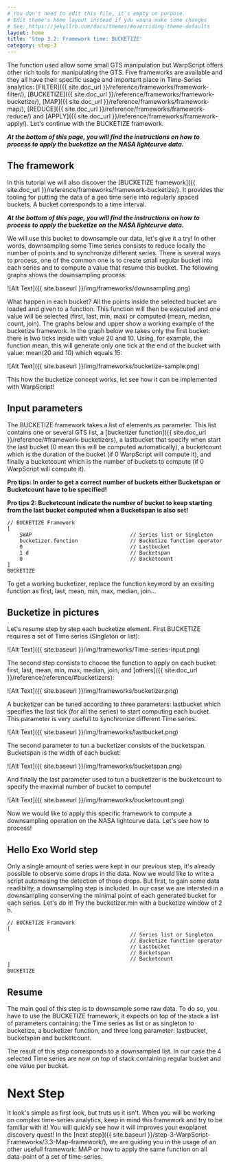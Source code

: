 ```yaml
---
# You don't need to edit this file, it's empty on purpose.
# Edit theme's home layout instead if you wanna make some changes
# See: https://jekyllrb.com/docs/themes/#overriding-theme-defaults
layout: home
title: 'Step 3.2: Framework time: BUCKETIZE'
category: step-3
---
```


The function used allow some small GTS manipulation but WarpScript offers other rich tools for manipulating the GTS. Five frameworks are available and they all have their specific usage and important place in Time-Series analytics: [FILTER]({{ site.doc_url }}/reference/frameworks/framework-filter/), [BUCKETIZE]({{ site.doc_url }}/reference/frameworks/framework-bucketize/), [MAP]({{ site.doc_url }}/reference/frameworks/framework-map/), [REDUCE]({{ site.doc_url }}/reference/frameworks/framework-reduce/) and [APPLY]({{ site.doc_url }}/reference/frameworks/framework-apply/). Let's continue with the BUCKETIZE framework.

***At the bottom of this page, you will find the instructions on how to process to apply the bucketize on the NASA lightcurve data.***

## The framework

In this tutorial we will also discover the [BUCKETIZE framework]({{ site.doc_url }}/reference/frameworks/framework-bucketize/). It provides the tooling for putting the data of a geo time serie into regularly spaced buckets. A bucket corresponds to a time interval.

***At the bottom of this page, you will find the instructions on how to process to apply the bucketize on the NASA lightcurve data.***

We will use this bucket to downsample our data, let's give it a try! In other words, downsampling some Time series consists to reduce locally the number of points and to synchronize different series. There is several ways to process, one of the common one is to create small regular bucket into each series and to compute a value that resume this bucket. The following graphs shows the downsampling process:

![Alt Text]({{ site.baseurl }}/img/frameworks/downsampling.png) 

What happen in each bucket? All the points inside the selected bucket are loaded and given to a function. This function will then be executed and one value will be selected (first, last, min, max) or computed (mean, median, count, join). The graphs below and upper show a working example of the bucketize framework. In the graph below we takes only the first bucket: there is two ticks inside with value 20 and 10. Using, for example, the function mean, this will generate only one tick at the end of the bucket with value: mean(20 and 10) which equals 15: 

![Alt Text]({{ site.baseurl }}/img/frameworks/bucketize-sample.png)

This how the bucketize concept works, let see how it can be implemented with WarpScript!

## Input parameters

The BUCKETIZE framework takes a list of elements as parameter. This list contains one or several GTS list, a [bucketizer function]({{ site.doc_url }}/reference/#framework-bucketizers), a lastbucket that specify when start the last bucket (0 mean this will be computed automatically), a bucketcount which is the duration of the bucket (if 0 WarpScript will compute it), and finally a bucketcount which is the number of buckets to compute (if 0 WarpScript will compute it).

**Pro tips: In order to get a correct number of buckets either Bucketspan or Bucketcount have to be specified!**

**Pro tips 2: Bucketcount indicate the number of bucket to keep starting from the last bucket computed when a Bucketspan is also set!**


```
// BUCKETIZE Framework
[
    SWAP                                // Series list or Singleton
    bucketizer.function                 // Bucketize function operator
    0                                   // Lastbucket
    1 d                                 // Bucketspan
    0                                   // Bucketcount
]
BUCKETIZE

```

To get a working bucketizer, replace the function keyword by an exisiting function as first, last, mean, min, max, median, join...

## Bucketize in pictures

Let's resume step by step each bucketize element. First BUCKETIZE requires a set of Time series (Singleton or list):

![Alt Text]({{ site.baseurl }}/img/frameworks/Time-series-input.png)

The second step consists to choose the function to apply on each bucket: first, last, mean, min, max, median, join, and [others]({{ site.doc_url }}/reference/reference/#bucketizers):

![Alt Text]({{ site.baseurl }}/img/frameworks/bucketizer.png)

A bucketizer can be tuned according to three parameters: lastbucket which specifies the last tick (for all the series) to start computing each bucket. This parameter is very usefull to synchronize different Time series.

![Alt Text]({{ site.baseurl }}/img/frameworks/lastbucket.png)

The second parameter to tun a bucketizer consists of the bucketspan. Bucketspan is the width of each bucket:

![Alt Text]({{ site.baseurl }}/img/frameworks/bucketspan.png)

And finally the last parameter used to tun a bucketizer is the bucketcount to specify the maximal number of bucket to compute!

![Alt Text]({{ site.baseurl }}/img/frameworks/bucketcount.png)

Now we would like to apply this specific framework to compute a downsampling operation on the NASA lightcurve data. Let's see how to process!

## Hello Exo World step

Only a single amount of series were kept in our previous step, it's already possible to observe some drops in the data. Now we would like to write a script automasing the detection of those drops. But first, to gain some data readibilty, a downsampling step is included. In our case we are intersted in a downsampling conserving the minimal point of each generated bucket for each series.
Let's do it! Try the bucketizer.min with a bucketize window of 2 h.

```
// BUCKETIZE Framework
[
                                        // Series list or Singleton
                                        // Bucketize function operator
                                        // Lastbucket
                                        // Bucketspan
                                        // Bucketcount
]
BUCKETIZE

```

## Resume

The main goal of this step is to downsample some raw data. To do so, you have to use the BUCKETIZE framework, it expects on top of the stack a list of parameters containing: the Time series as list or as singleton to bucketize, a bucketizer function, and three long parameter: lastbucket, bucketspan and bucketcount.

The result of this step corresponds to a downsampled list. In our case the 4 selected Time series are now on top of stack containing regular bucket and one value per bucket.

# Next Step

It look's simple as first look, but truts us it isn't. When you will be working on complex time-series analytics, keep in mind this framework and try to be familiar with it! You will quickly see how it will improves your exoplanet discovery quest! In the [next step]({{ site.baseurl }}/step-3-WarpScript-Frameworks/3.3-Map-framework/), we are guiding you in the usage of an other usefull framework: MAP or how to apply the same function on all data-point of a set of time-series.
